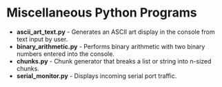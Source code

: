 # Miscellaneous Python Programs
- **ascii_art_text.py** - Generates an ASCII art display in the console from text input by user.
- **binary_arithmetic.py** - Performs binary arithmetic with two binary numbers entered into the console.
- **chunks.py** - Chunk generator that breaks a list or string into n-sized chunks.
- **serial_monitor.py** - Displays incoming serial port traffic.
